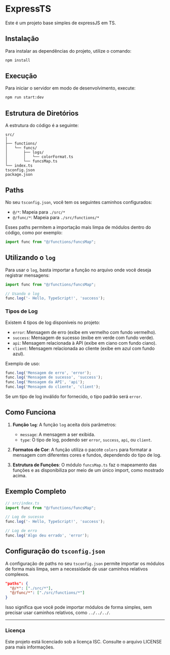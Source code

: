 # ExpressTS

Este é um projeto base simples de expressJS em TS.

## Instalação

Para instalar as dependências do projeto, utilize o comando:

```bash
npm install
```

## Execução

Para iniciar o servidor em modo de desenvolvimento, execute:

```bash
npm run start:dev
```

## Estrutura de Diretórios

A estrutura do código é a seguinte:

```
src/
│
├── functions/
│   └── funcs/
│       ├── logs/
│       │   └── colorFormat.ts
│       └── funcsMap.ts
└── index.ts
tsconfig.json
package.json
```

## Paths

No seu `tsconfig.json`, você tem os seguintes caminhos configurados:

- `@/*`: Mapeia para `./src/*`
- `@/func/*`: Mapeia para `./src/functions/*`

Esses paths permitem a importação mais limpa de módulos dentro do código, como por exemplo:

```typescript
import func from "@/functions/funcsMap";
```

## Utilizando o `log`

Para usar o `log`, basta importar a função no arquivo onde você deseja registrar mensagens:

```typescript
import func from "@/functions/funcsMap";

// Usando o log
func.log('- Hello, TypeScript!', 'success');
```

### Tipos de Log

Existem 4 tipos de log disponíveis no projeto:

- `error`: Mensagem de erro (exibe em vermelho com fundo vermelho).
- `success`: Mensagem de sucesso (exibe em verde com fundo verde).
- `api`: Mensagem relacionada à API (exibe em ciano com fundo ciano).
- `client`: Mensagem relacionada ao cliente (exibe em azul com fundo azul).

Exemplo de uso:

```typescript
func.log('Mensagem de erro', 'error');
func.log('Mensagem de sucesso', 'success');
func.log('Mensagem da API', 'api');
func.log('Mensagem do cliente', 'client');
```

Se um tipo de log inválido for fornecido, o tipo padrão será `error`.

## Como Funciona

1. **Função `log`**: A função `log` aceita dois parâmetros:
   - `message`: A mensagem a ser exibida.
   - `type`: O tipo de log, podendo ser `error`, `success`, `api`, ou `client`.

2. **Formatos de Cor**: A função utiliza o pacote `colors` para formatar a mensagem com diferentes cores e fundos, dependendo do tipo de log.

3. **Estrutura de Funções**: O módulo `funcsMap.ts` faz o mapeamento das funções e as disponibiliza por meio de um único import, como mostrado acima.

## Exemplo Completo

```typescript
// src/index.ts
import func from "@/functions/funcsMap";

// Log de sucesso
func.log('- Hello, TypeScript!', 'success');

// Log de erro
func.log('Algo deu errado', 'error');
```

## Configuração do `tsconfig.json`

A configuração de paths no seu `tsconfig.json` permite importar os módulos de forma mais limpa, sem a necessidade de usar caminhos relativos complexos.

```json
"paths": {
  "@/*": ["./src/*"],
  "@/func/*": ["./src/functions/*"]
}
```

Isso significa que você pode importar módulos de forma simples, sem precisar usar caminhos relativos, como `../../../`.

---

### Licença

Este projeto está licenciado sob a licença ISC. Consulte o arquivo LICENSE para mais informações.